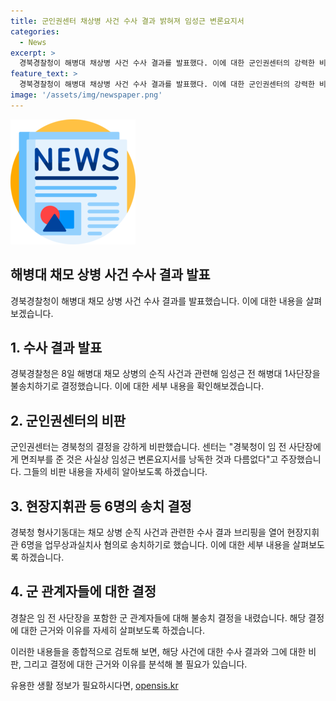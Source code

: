 ```yaml
---
title: 군인권센터 채상병 사건 수사 결과 밝혀져 임성근 변론요지서
categories:
  - News
excerpt: >
  경북경찰청이 해병대 채상병 사건 수사 결과를 발표했다. 이에 대한 군인권센터의 강력한 비판과 논란이 이어지고 있는 가운데, 경찰은 임 전 사단장과 해병대 간부들에 대한 수사 결과를 발표했다. 센터는 경찰의 수사결과를 강하게 비판하며 공정한 수사의 필요성을 강조했다. 이에 대한 논란은 계속될 전망이다.
feature_text: >
  경북경찰청이 해병대 채상병 사건 수사 결과를 발표했다. 이에 대한 군인권센터의 강력한 비판과 논란이 이어지고 있는 가운데, 경찰은 임 전 사단장과 해병대 간부들에 대한 수사 결과를 발표했다. 센터는 경찰의 수사결과를 강하게 비판하며 공정한 수사의 필요성을 강조했다. 이에 대한 논란은 계속될 전망이다.
image: '/assets/img/newspaper.png'
---
```


<p><img src="/assets/img/newspaper.png" alt="kimp 속보" /></p>

<h2>해병대 채모 상병 사건 수사 결과 발표</h2>

<p data-ke-size="size16">경북경찰청이 해병대 채모 상병 사건 수사 결과를 발표했습니다. 이에 대한 내용을 살펴보겠습니다.</p>

<h2>1. 수사 결과 발표</h2>

<p data-ke-size="size16">경북경찰청은 8일 해병대 채모 상병의 순직 사건과 관련해 임성근 전 해병대 1사단장을 불송치하기로 결정했습니다. 이에 대한 세부 내용을 확인해보겠습니다.</p>

<h2>2. 군인권센터의 비판</h2>

<p data-ke-size="size16">군인권센터는 경북청의 결정을 강하게 비판했습니다. 센터는 "경북청이 임 전 사단장에게 면죄부를 준 것은 사실상 임성근 변론요지서를 낭독한 것과 다름없다"고 주장했습니다. 그들의 비판 내용을 자세히 알아보도록 하겠습니다.</p>

<h2>3. 현장지휘관 등 6명의 송치 결정</h2>

<p data-ke-size="size16">경북청 형사기동대는 채모 상병 순직 사건과 관련한 수사 결과 브리핑을 열어 현장지휘관 6명을 업무상과실치사 혐의로 송치하기로 했습니다. 이에 대한 세부 내용을 살펴보도록 하겠습니다.</p>

<h2>4. 군 관계자들에 대한 결정</h2>

<p data-ke-size="size16">경찰은 임 전 사단장을 포함한 군 관계자들에 대해 불송치 결정을 내렸습니다. 해당 결정에 대한 근거와 이유를 자세히 살펴보도록 하겠습니다.</p>

<p>이러한 내용들을 종합적으로 검토해 보면, 해당 사건에 대한 수사 결과와 그에 대한 비판, 그리고 결정에 대한 근거와 이유를 분석해 볼 필요가 있습니다.</p>
유용한 생활 정보가 필요하시다면, <a href="https://opensis.kr" rel="dofollow">opensis.kr</a>


